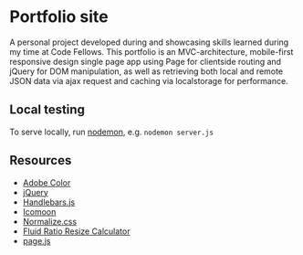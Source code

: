 # Portfolio site

A personal project developed during and showcasing skills learned during my time at Code Fellows. This portfolio is an MVC-architecture, mobile-first responsive design single page app using Page for clientside routing and jQuery for DOM manipulation, as well as retrieving both local and remote JSON data via ajax request and caching via localstorage for performance.


## Local testing
To serve locally, run [nodemon](https://github.com/remy/nodemon), e.g. `nodemon server.js`

## Resources

 - [Adobe Color](https://color.adobe.com/Bloggy-Gradient-Blues-color-theme-66891/)
 - [jQuery](http://jquery.com/)
 - [Handlebars.js](http://handlebarsjs.com/)
 - [Icomoon](https://icomoon.io/app/#/select)
 - [Normalize.css](https://necolas.github.io/normalize.css/)
 - [Fluid Ratio Resize Calculator](http://fofwebdesign.co.uk/template/_testing/scale-img/fluid-ratio-resize.htm)
 - [page.js](https://visionmedia.github.io/page.js/)
